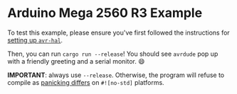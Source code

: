 # Arduino Mega 2560 R3 Example

To test this example, please ensure you've first followed the instructions for [setting up `avr-hal`](https://github.com/Rahix/avr-hal#quickstart).

Then, you can run `cargo run --release`! You should see `avrdude` pop up with a friendly greeting and a serial monitor. 😄

**IMPORTANT**: always use `--release`. Otherwise, the program will refuse to compile as [panicking differs](https://doc.rust-lang.org/nomicon/panic-handler.html) on `#![no-std]` platforms.
